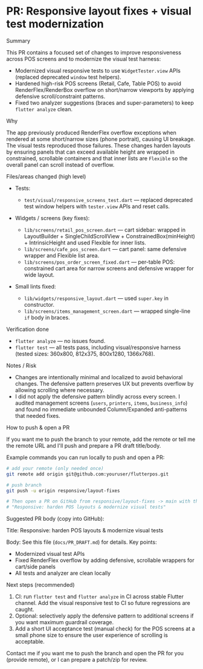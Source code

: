 # PR: Responsive layout fixes + visual test modernization

Summary

This PR contains a focused set of changes to improve responsiveness across POS screens and to modernize the visual test harness:

- Modernized visual responsive tests to use `WidgetTester.view` APIs (replaced deprecated `window` test helpers).
- Hardened high-risk POS screens (Retail, Cafe, Table POS) to avoid RenderFlex/RenderBox overflow on short/narrow viewports by applying defensive scroll/constraint patterns.
- Fixed two analyzer suggestions (braces and super-parameters) to keep `flutter analyze` clean.

Why

The app previously produced RenderFlex overflow exceptions when rendered at some short/narrow sizes (phone portrait), causing UI breakage. The visual tests reproduced those failures. These changes harden layouts by ensuring panels that can exceed available height are wrapped in constrained, scrollable containers and that inner lists are `Flexible` so the overall panel can scroll instead of overflow.

Files/areas changed (high level)

- Tests:
  - `test/visual/responsive_screens_test.dart` — replaced deprecated test window helpers with `tester.view` APIs and reset calls.

- Widgets / screens (key fixes):
  - `lib/screens/retail_pos_screen.dart` — cart sidebar: wrapped in LayoutBuilder + SingleChildScrollView + ConstrainedBox(minHeight) + IntrinsicHeight and used Flexible for inner lists.
  - `lib/screens/cafe_pos_screen.dart` — cart panel: same defensive wrapper and Flexible list area.
  - `lib/screens/pos_order_screen_fixed.dart` — per-table POS: constrained cart area for narrow screens and defensive wrapper for wide layout.

- Small lints fixed:
  - `lib/widgets/responsive_layout.dart` — used `super.key` in constructor.
  - `lib/screens/items_management_screen.dart` — wrapped single-line `if` body in braces.

Verification done

- `flutter analyze` — no issues found.
- `flutter test` — all tests pass, including visual/responsive harness (tested sizes: 360x800, 812x375, 800x1280, 1366x768).

Notes / Risk

- Changes are intentionally minimal and localized to avoid behavioral changes. The defensive pattern preserves UX but prevents overflow by allowing scrolling where necessary.
- I did not apply the defensive pattern blindly across every screen. I audited management screens (`users`, `printers`, `items`, `business_info`) and found no immediate unbounded Column/Expanded anti-patterns that needed fixes.

How to push & open a PR

If you want me to push the branch to your remote, add the remote or tell me the remote URL and I'll push and prepare a PR draft title/body.

Example commands you can run locally to push and open a PR:

```bash
# add your remote (only needed once)
git remote add origin git@github.com:youruser/flutterpos.git

# push branch
git push -u origin responsive/layout-fixes

# Then open a PR on GitHub from responsive/layout-fixes -> main with the title:
# "Responsive: harden POS layouts & modernize visual tests"
```

Suggested PR body (copy into GitHub):

Title: Responsive: harden POS layouts & modernize visual tests

Body: See this file (`docs/PR_DRAFT.md`) for details. Key points:
- Modernized visual test APIs
- Fixed RenderFlex overflow by adding defensive, scrollable wrappers for cart/side panels
- All tests and analyzer are clean locally

Next steps (recommended)

1. CI: run `flutter test` and `flutter analyze` in CI across stable Flutter channel. Add the visual responsive test to CI so future regressions are caught.
2. Optional: selectively apply the defensive pattern to additional screens if you want maximum guardrail coverage.
3. Add a short UI acceptance test (manual check) for the POS screens at a small phone size to ensure the user experience of scrolling is acceptable.

Contact me if you want me to push the branch and open the PR for you (provide remote), or I can prepare a patch/zip for review.
